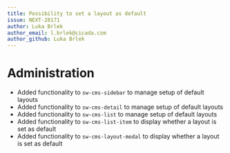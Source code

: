 ```yaml
---
title: Possibility to set a layout as default
issue: NEXT-20171
author: Luka Brlek
author_email: l.brlek@cicada.com
author_github: Luka Brlek
---
```

# Administration
* Added functionality to `sw-cms-sidebar` to manage setup of default layouts
* Added functionality to `sw-cms-detail` to manage setup of default layouts
* Added functionality to `sw-cms-list` to manage setup of default layouts
* Added functionality to `sw-cms-list-item` to display whether a layout is set as default
* Added functionality to  `sw-cms-layout-modal` to display whether a layout is set as default
